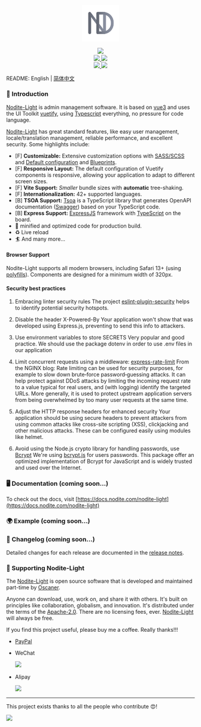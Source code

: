 <p align="center">
  <a href="https://docs.nodite.com/nodite-light" target="_blank">
    <img alt="Nodite Logo" width="100" src="/assets/logo.png">
  </a>
</p>

<p align="center">
  <a href="https://github.com/nodite/nodite-light/blob/master/LICENSE">
    <img src="https://img.shields.io/github/license/nodite/nodite-light" />
  </a>
  <br />
  <a href="https://github.com/nodite/nodite-light/actions/workflows/test.yml?query=branch%3Amain">
    <img src="https://github.com/nodite/nodite-light/actions/workflows/test.yml/badge.svg?branch=main" />
  </a>
  <a href="https://github.com/nodite/nodite-light/actions/workflows/docs.yml?query=branch%3Amain">
    <img src="https://github.com/nodite/nodite-light/actions/workflows/docs.yml/badge.svg?branch=main" />
  </a>
  <br />
  <a href="https://github.com/nodite/nodite-light">
    <img src="https://img.shields.io/github/languages/code-size/nodite/nodite-light" />
  </a>
  <a href="https://github.com/nodite/nodite-light">
    <img src="https://img.shields.io/github/repo-size/nodite/nodite-light" />
  </a>
</p>

README: English | [简体中文](./README_zh.md)

### 🚀 Introduction

[Nodite-Light](https://github.com/nodite/nodite-light) is admin management software. It is based on [vue3](https://github.com/vuejs/vue) and uses the UI Toolkit [vuetify](https://github.com/vuetifyjs/vuetify), using [Typescript](https://github.com/microsoft/TypeScript) everything, no pressure for code language.

[Nodite-Light](https://github.com/nodite/nodite-light) has great standard features, like easy user management, locale/translation management, reliable performance, and excellent security. Some highlights include:

- [F] **Customizable:** Extensive customization options with [SASS/SCSS](https://vuetifyjs.com/features/sass-variables/) and [Default configuration](https://vuetifyjs.com/features/presets/) and [Blueprints](https://vuetifyjs.com/features/blueprints/).
- [F] **Responsive Layout:** The default configuration of Vuetify components is responsive, allowing your application to adapt to different screen sizes.
- [F] **Vite Support:** _Smaller_ bundle sizes with **automatic** tree-shaking.
- [F] **Internationalization:** 42+ supported languages.
- [B] **TSOA Support:** [Tsoa](https://github.com/lukeautry/tsoa) is a TypeScript library that generates OpenAPI documentation ([Swagger](https://swagger.io/specification/)) based on your TypeScript code.
- [B] **Express Support:** [ExpressJS](http://expressjs.com) framework with [TypeScript](https://www.typescriptlang.org/) on the board.
- 🏇 minified and optimized code for production build.
- ♻️ Live reload
- 🏄 And many more...

#### Browser Support

Nodite-Light supports all modern browsers, including Safari 13+ (using [polyfills](https://vuetifyjs.com/getting-started/browser-support)). Components are designed for a minimum width of 320px.

#### Security best practices

1. Embracing linter security rules
   The project [eslint-plugin-security](https://github.com/eslint-community/eslint-plugin-security) helps to identify potential security hotspots.

2. Disable the header X-Powered-By
   Your application won't show that was developed using Express.js, preventing to send this info to attackers.

3. Use environment variables to store SECRETS
   Very popular and good practice. We should use the package dotenv in order to use .env files in our application

4. Limit concurrent requests using a middleware: [express-rate-limit](https://github.com/express-rate-limit/express-rate-limit)
   From the NGINX blog:
   Rate limiting can be used for security purposes, for example to slow down brute‑force password‑guessing attacks. It can help protect against DDoS attacks by limiting the incoming request rate to a value typical for real users, and (with logging) identify the targeted URLs. More generally, it is used to protect upstream application servers from being overwhelmed by too many user requests at the same time.

5. Adjust the HTTP response headers for enhanced security
   Your application should be using secure headers to prevent attackers from using common attacks like cross-site scripting (XSS), clickjacking and other malicious attacks. These can be configured easily using modules like helmet.

6. Avoid using the Node.js crypto library for handling passwords, use [Bcrypt](https://github.com/kelektiv/node.bcrypt.js)
   We're using [bcrypt.js](https://github.com/kelektiv/node.bcrypt.js) for users passwords. This package offer an optimized implementation of Bcrypt for JavaScript and is widely trusted and used over the Internet.

### 🖥️ Documentation (coming soon...)

To check out the docs, visit [https://docs.nodite.com/nodite-light](https://docs.nodite.com/nodite-light)

<!--
```shell
# development
npm install
docker-compose up -d
npm run start
# prod
docker-compose -f deployment/docker/docker-compose.mysql.yml up
``` -->

### 🌍 Example (coming soon...)

### 📝 Changelog (coming soon...)

Detailed changes for each release are documented in the [release notes](./CHANGELOG.md).

### 💖 Supporting Nodite-Light

The [Nodite-Light](https://github.com/nodite/nodite-light) is open source software that is developed and maintained part-time by [Oscaner](https://github.com/oscaner).

Anyone can download, use, work on, and share it with others. It's built on principles like collaboration, globalism, and innovation. It's distributed under the terms of the [Apache-2.0](https://www.apache.org/licenses/). There are no licensing fees, ever. [Nodite-Light](https://github.com/nodite/nodite-light) will always be free.

If you find this project useful, please buy me a coffee. Really thanks!!!

- [PayPal](https://paypal.me/oscaner)

- WeChat

  <img width="200" src="/assets/wechat.jpg" />

- Alipay

  <img width="200" src="/assets/alipay.jpg" />

---

This project exists thanks to all the people who contribute 😍!

<a href="https://github.com/nodite/nodite-light/graphs/contributors"><img src="https://contrib.rocks/image?repo=nodite/nodite-light" anon="1" /></a>

